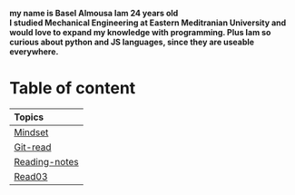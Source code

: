 **my name is Basel Almousa Iam 24 years old**  
**I studied Mechanical Engineering at Eastern Meditranian University and would love to expand my knowledge with programming. Plus Iam so curious about python and JS languages, since they are useable everywhere.** 
# Table of content  
| Topics      |
| :---        |
| [Mindset](https://basel-almousa.github.io/reading-notes/) |
| [Git-read](https://basel-almousa.github.io/reading-notes/Git-read) | 
| [Reading-notes](https://basel-almousa.github.io/reading-notes/Reading-notes) |
| [Read03](https://basel-almousa.github.io/reading-notes/raed03) |